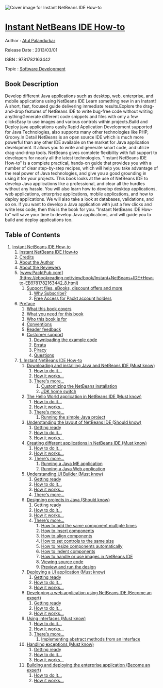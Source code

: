 ![Cover image for Instant NetBeans IDE How-to](https://imgdetail.ebookreading.net/cover/cover/software_development/EB9781782163442.jpg)

[Instant NetBeans IDE How-to](https://ebookreading.net/view/book/Instant+NetBeans+IDE+How-to-EB9781782163442_1.html "Instant NetBeans IDE How-to")
====================================================================================================================

Author : [Atul Palandurkar](https://ebookreading.net/search/author/Atul+Palandurkar)

Release Date : 2013/03/01

ISBN : 9781782163442

Topic : [Software Development](https://ebookreading.net/search/category/software-development)

Book Description
-----------------

Develop different Java applications such as desktop, web, enterprise, and mobile applications using NetBeans IDE
Learn something new in an Instant! A short, fast, focused guide delivering immediate results.Explore the drag-and-drop features of NetBeans IDE to write bug-free code without writing anythingGenerate different code snippets and files with only a few clicksEasy to use images and various controls within projects.Build and Deploy java applications easily.Rapid Application Development supported for Java Technologies, also supports many other technologies like PHP, Groovy.In Detail
NetBeans is an open source IDE which is much more powerful than any other IDE available on the market for Java application development. It allows you to write and generate smart code, and utilize drag-and-drop tools. NetBeans gives complete flexibility with full support to developers for nearly all the latest technologies.
"Instant NetBeans IDE How-to" is a complete practical, hands-on guide that provides you with a number of clear step-by-step recipes, which will help you take advantage of the real power of Java technologies, and give you a good grounding in using it for your projects. 
This book looks at the use of NetBeans IDE to develop Java applications like a professional, and clear all the hurdles without any hassle.
You will also learn how to develop desktop applications, web applications, enterprise applications, mobile applications, and how to deploy applications. We will also take a look at databases, validations, and so on. If you want to develop a Java application with just a few clicks and write less code, then this is the book for you.
"Instant NetBeans IDE How-to" will save your time to develop Java applications, and will guide you to build and deploy applications too.
              
Table of Contents
-----------------

1. [Instant NetBeans IDE How-to](https://ebookreading.net/view/book/Instant+NetBeans+IDE+How-to-EB9781782163442_3.html)
    1. [Instant NetBeans IDE How-to](https://ebookreading.net/view/book/Instant+NetBeans+IDE+How-to-EB9781782163442_4.html)
    1. [Credits](https://ebookreading.net/view/book/Instant+NetBeans+IDE+How-to-EB9781782163442_5.html)
    1. [About the Author](https://ebookreading.net/view/book/Instant+NetBeans+IDE+How-to-EB9781782163442_6.html)
    1. [About the Reviewers](https://ebookreading.net/view/book/Instant+NetBeans+IDE+How-to-EB9781782163442_7.html)
    1. [www.PacktPub.com](https://ebookreading.net/view/book/Instant+NetBeans+IDE+How-to-EB9781782163442_8.html)
        1. [Support files, eBooks, discount offers and more](https://ebookreading.net/view/book/Instant+NetBeans+IDE+How-to-EB9781782163442_8.html#ch00lvl1sec01)
            1. [Why Subscribe?](https://ebookreading.net/view/book/Instant+NetBeans+IDE+How-to-EB9781782163442_8.html#ch00lvl2sec01)
            1. [Free Access for Packt account holders](https://ebookreading.net/view/book/Instant+NetBeans+IDE+How-to-EB9781782163442_8.html#ch00lvl2sec02)
    1. [Preface](https://ebookreading.net/view/book/Instant+NetBeans+IDE+How-to-EB9781782163442_9.html)
        1. [What this book covers](https://ebookreading.net/view/book/Instant+NetBeans+IDE+How-to-EB9781782163442_9.html#ch00lvl1sec02)
        1. [What you need for this book](https://ebookreading.net/view/book/Instant+NetBeans+IDE+How-to-EB9781782163442_10.html)
        1. [Who this book is for](https://ebookreading.net/view/book/Instant+NetBeans+IDE+How-to-EB9781782163442_11.html)
        1. [Conventions](https://ebookreading.net/view/book/Instant+NetBeans+IDE+How-to-EB9781782163442_12.html)
        1. [Reader feedback](https://ebookreading.net/view/book/Instant+NetBeans+IDE+How-to-EB9781782163442_13.html)
        1. [Customer support](https://ebookreading.net/view/book/Instant+NetBeans+IDE+How-to-EB9781782163442_14.html)
            1. [Downloading the example code](https://ebookreading.net/view/book/Instant+NetBeans+IDE+How-to-EB9781782163442_14.html#ch00lvl2sec03)
            1. [Errata](https://ebookreading.net/view/book/Instant+NetBeans+IDE+How-to-EB9781782163442_14.html#ch00lvl2sec04)
            1. [Piracy](https://ebookreading.net/view/book/Instant+NetBeans+IDE+How-to-EB9781782163442_14.html#ch00lvl2sec05)
            1. [Questions](https://ebookreading.net/view/book/Instant+NetBeans+IDE+How-to-EB9781782163442_14.html#ch00lvl2sec06)
    1. [1. Instant NetBeans IDE How-to](https://ebookreading.net/view/book/Instant+NetBeans+IDE+How-to-EB9781782163442_15.html)
        1. [Downloading and installing Java and NetBeans IDE (Must know)](https://ebookreading.net/view/book/Instant+NetBeans+IDE+How-to-EB9781782163442_15.html#ch01lvl1sec08)
            1. [How to do it...](https://ebookreading.net/view/book/Instant+NetBeans+IDE+How-to-EB9781782163442_15.html#ch01lvl2sec07)
            1. [How it works...](https://ebookreading.net/view/book/Instant+NetBeans+IDE+How-to-EB9781782163442_15.html#ch01lvl2sec08)
            1. [There&#39;s more...](https://ebookreading.net/view/book/Instant+NetBeans+IDE+How-to-EB9781782163442_15.html#ch01lvl2sec09)
                1. [Customizing the NetBeans installation](https://ebookreading.net/view/book/Instant+NetBeans+IDE+How-to-EB9781782163442_15.html#ch01lvl3sec01)
                1. [JDK home switch](https://ebookreading.net/view/book/Instant+NetBeans+IDE+How-to-EB9781782163442_15.html#ch01lvl3sec02)
        1. [The Hello World application in NetBeans IDE (Must know)](https://ebookreading.net/view/book/Instant+NetBeans+IDE+How-to-EB9781782163442_16.html)
            1. [How to do it...](https://ebookreading.net/view/book/Instant+NetBeans+IDE+How-to-EB9781782163442_16.html#ch01lvl2sec10)
            1. [How it works...](https://ebookreading.net/view/book/Instant+NetBeans+IDE+How-to-EB9781782163442_16.html#ch01lvl2sec11)
            1. [There&#39;s more...](https://ebookreading.net/view/book/Instant+NetBeans+IDE+How-to-EB9781782163442_16.html#ch01lvl2sec12)
                1. [Running the simple Java project](https://ebookreading.net/view/book/Instant+NetBeans+IDE+How-to-EB9781782163442_16.html#ch01lvl3sec03)
        1. [Understanding the layout of NetBeans IDE (Should know)](https://ebookreading.net/view/book/Instant+NetBeans+IDE+How-to-EB9781782163442_17.html)
            1. [Getting ready](https://ebookreading.net/view/book/Instant+NetBeans+IDE+How-to-EB9781782163442_17.html#ch01lvl2sec13)
            1. [How to do it...](https://ebookreading.net/view/book/Instant+NetBeans+IDE+How-to-EB9781782163442_17.html#ch01lvl2sec14)
            1. [How it works...](https://ebookreading.net/view/book/Instant+NetBeans+IDE+How-to-EB9781782163442_17.html#ch01lvl2sec15)
        1. [Creating different applications in NetBeans IDE (Must know)](https://ebookreading.net/view/book/Instant+NetBeans+IDE+How-to-EB9781782163442_18.html)
            1. [How to do it...](https://ebookreading.net/view/book/Instant+NetBeans+IDE+How-to-EB9781782163442_18.html#ch01lvl2sec16)
            1. [How it works...](https://ebookreading.net/view/book/Instant+NetBeans+IDE+How-to-EB9781782163442_18.html#ch01lvl2sec17)
            1. [There&#39;s more...](https://ebookreading.net/view/book/Instant+NetBeans+IDE+How-to-EB9781782163442_18.html#ch01lvl2sec18)
                1. [Running a Java ME application](https://ebookreading.net/view/book/Instant+NetBeans+IDE+How-to-EB9781782163442_18.html#ch01lvl3sec04)
                1. [Running a Java Web application](https://ebookreading.net/view/book/Instant+NetBeans+IDE+How-to-EB9781782163442_18.html#ch01lvl3sec05)
        1. [Understanding UI Builder (Must know)](https://ebookreading.net/view/book/Instant+NetBeans+IDE+How-to-EB9781782163442_19.html)
            1. [Getting ready](https://ebookreading.net/view/book/Instant+NetBeans+IDE+How-to-EB9781782163442_19.html#ch01lvl2sec19)
            1. [How to do it...](https://ebookreading.net/view/book/Instant+NetBeans+IDE+How-to-EB9781782163442_19.html#ch01lvl2sec20)
            1. [How it works...](https://ebookreading.net/view/book/Instant+NetBeans+IDE+How-to-EB9781782163442_19.html#ch01lvl2sec21)
            1. [There&#39;s more...](https://ebookreading.net/view/book/Instant+NetBeans+IDE+How-to-EB9781782163442_19.html#ch01lvl2sec22)
        1. [Designing projects in Java (Should know)](https://ebookreading.net/view/book/Instant+NetBeans+IDE+How-to-EB9781782163442_20.html)
            1. [Getting ready](https://ebookreading.net/view/book/Instant+NetBeans+IDE+How-to-EB9781782163442_20.html#ch01lvl2sec23)
            1. [How to do it...](https://ebookreading.net/view/book/Instant+NetBeans+IDE+How-to-EB9781782163442_20.html#ch01lvl2sec24)
            1. [How it works...](https://ebookreading.net/view/book/Instant+NetBeans+IDE+How-to-EB9781782163442_20.html#ch01lvl2sec25)
            1. [There&#39;s more...](https://ebookreading.net/view/book/Instant+NetBeans+IDE+How-to-EB9781782163442_20.html#ch01lvl2sec26)
                1. [How to add the same component multiple times](https://ebookreading.net/view/book/Instant+NetBeans+IDE+How-to-EB9781782163442_20.html#ch01lvl3sec06)
                1. [How to insert components](https://ebookreading.net/view/book/Instant+NetBeans+IDE+How-to-EB9781782163442_20.html#ch01lvl3sec07)
                1. [How to align components](https://ebookreading.net/view/book/Instant+NetBeans+IDE+How-to-EB9781782163442_20.html#ch01lvl3sec08)
                1. [How to set controls to the same size](https://ebookreading.net/view/book/Instant+NetBeans+IDE+How-to-EB9781782163442_20.html#ch01lvl3sec09)
                1. [How to resize components automatically](https://ebookreading.net/view/book/Instant+NetBeans+IDE+How-to-EB9781782163442_20.html#ch01lvl3sec10)
                1. [How to indent components](https://ebookreading.net/view/book/Instant+NetBeans+IDE+How-to-EB9781782163442_20.html#ch01lvl3sec11)
                1. [How to handle or use images in NetBeans IDE](https://ebookreading.net/view/book/Instant+NetBeans+IDE+How-to-EB9781782163442_20.html#ch01lvl3sec12)
                1. [Viewing source code](https://ebookreading.net/view/book/Instant+NetBeans+IDE+How-to-EB9781782163442_20.html#ch01lvl3sec13)
                1. [Preview and run the design](https://ebookreading.net/view/book/Instant+NetBeans+IDE+How-to-EB9781782163442_20.html#ch01lvl3sec14)
        1. [Deploying a UI application (Must know)](https://ebookreading.net/view/book/Instant+NetBeans+IDE+How-to-EB9781782163442_21.html)
            1. [Getting ready](https://ebookreading.net/view/book/Instant+NetBeans+IDE+How-to-EB9781782163442_21.html#ch01lvl2sec27)
            1. [How to do it...](https://ebookreading.net/view/book/Instant+NetBeans+IDE+How-to-EB9781782163442_21.html#ch01lvl2sec28)
            1. [How it works...](https://ebookreading.net/view/book/Instant+NetBeans+IDE+How-to-EB9781782163442_21.html#ch01lvl2sec29)
        1. [Developing a web application using NetBeans IDE (Become an expert)](https://ebookreading.net/view/book/Instant+NetBeans+IDE+How-to-EB9781782163442_22.html)
            1. [Getting ready](https://ebookreading.net/view/book/Instant+NetBeans+IDE+How-to-EB9781782163442_22.html#ch01lvl2sec30)
            1. [How to do it...](https://ebookreading.net/view/book/Instant+NetBeans+IDE+How-to-EB9781782163442_22.html#ch01lvl2sec31)
            1. [How it works...](https://ebookreading.net/view/book/Instant+NetBeans+IDE+How-to-EB9781782163442_22.html#ch01lvl2sec32)
        1. [Using interfaces (Must know)](https://ebookreading.net/view/book/Instant+NetBeans+IDE+How-to-EB9781782163442_23.html)
            1. [How to do it...](https://ebookreading.net/view/book/Instant+NetBeans+IDE+How-to-EB9781782163442_23.html#ch01lvl2sec33)
            1. [How it works...](https://ebookreading.net/view/book/Instant+NetBeans+IDE+How-to-EB9781782163442_23.html#ch01lvl2sec34)
            1. [There&#39;s more...](https://ebookreading.net/view/book/Instant+NetBeans+IDE+How-to-EB9781782163442_23.html#ch01lvl2sec35)
                1. [Implementing abstract methods from an interface](https://ebookreading.net/view/book/Instant+NetBeans+IDE+How-to-EB9781782163442_23.html#ch01lvl3sec15)
        1. [Handling exceptions (Must know)](https://ebookreading.net/view/book/Instant+NetBeans+IDE+How-to-EB9781782163442_24.html)
            1. [Getting ready](https://ebookreading.net/view/book/Instant+NetBeans+IDE+How-to-EB9781782163442_24.html#ch01lvl2sec36)
            1. [How to do it...](https://ebookreading.net/view/book/Instant+NetBeans+IDE+How-to-EB9781782163442_24.html#ch01lvl2sec37)
            1. [How it works...](https://ebookreading.net/view/book/Instant+NetBeans+IDE+How-to-EB9781782163442_24.html#ch01lvl2sec38)
        1. [Building and deploying the enterprise application (Become an expert)](https://ebookreading.net/view/book/Instant+NetBeans+IDE+How-to-EB9781782163442_25.html)
            1. [How to do it...](https://ebookreading.net/view/book/Instant+NetBeans+IDE+How-to-EB9781782163442_25.html#ch01lvl2sec39)
            1. [How it works...](https://ebookreading.net/view/book/Instant+NetBeans+IDE+How-to-EB9781782163442_25.html#ch01lvl2sec40)
